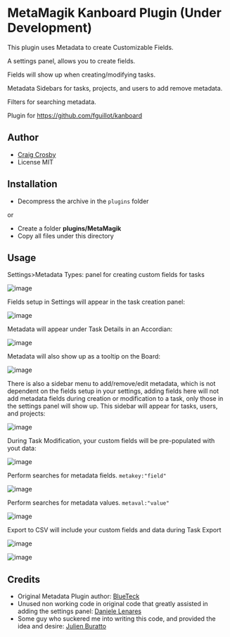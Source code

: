 MetaMagik Kanboard Plugin (Under Development)
==========================

This plugin uses Metadata to create Customizable Fields.

A settings panel, allows you to create fields.

Fields will show up when creating/modifying tasks.

Metadata Sidebars for tasks, projects, and users to add remove metadata.

Filters for searching metadata.

Plugin for https://github.com/fguillot/kanboard

Author
------

- [Craig Crosby](https://github.com/creecros)
- License MIT

Installation
------------

- Decompress the archive in the `plugins` folder

or

- Create a folder **plugins/MetaMagik**
- Copy all files under this directory


Usage
------------

Settings>Metadata Types: panel for creating custom fields for tasks

![image](https://user-images.githubusercontent.com/26339368/45580649-c1f1fc00-b861-11e8-8f85-08ef52745fb2.png)

Fields setup in Settings will appear in the task creation panel:

![image](https://user-images.githubusercontent.com/26339368/45580679-f5348b00-b861-11e8-831c-2012424005c5.png)

Metadata will appear under Task Details in an Accordian:

![image](https://user-images.githubusercontent.com/26339368/45580726-79870e00-b862-11e8-88db-397d6cdff417.png)

Metadata will also show up as a tooltip on the Board:

![image](https://user-images.githubusercontent.com/26339368/45580741-a4716200-b862-11e8-92ab-1cd8d4783273.png)

There is also a sidebar menu to add/remove/edit metadata, which is not dependent on the fields setup in your settings, adding fields here will not add metadata fields during creation or modification to a task, only those in the settings panel will show up. This sidebar will appear for tasks, users, and projects:

![image](https://user-images.githubusercontent.com/26339368/45580785-15187e80-b863-11e8-8c04-94e05dc2e7f8.png)

During Task Modification, your custom fields will be pre-populated with yout data:

![image](https://user-images.githubusercontent.com/26339368/45580810-5c067400-b863-11e8-8c27-1e040d4974f5.png)

Perform searches for metadata fields. `metakey:"field"`

![image](https://user-images.githubusercontent.com/26339368/45580859-08e0f100-b864-11e8-8d96-bcb682398681.png)

Perform searches for metadata values. `metaval:"value"`

![image](https://user-images.githubusercontent.com/26339368/45580850-e51dab00-b863-11e8-96e3-c8ff832e70a2.png)

Export to CSV will include your custom fields and data during Task Export

![image](https://user-images.githubusercontent.com/26339368/45769838-c2e2af00-bc0e-11e8-95b6-34c23876f03f.png)

![image](https://user-images.githubusercontent.com/26339368/45769796-af374880-bc0e-11e8-9587-83ab717da733.png)


Credits
------------

* Original Metadata Plugin author: [BlueTeck](https://github.com/BlueTeck)
* Unused non working code in original code that greatly assisted in adding the settings panel: [Daniele Lenares](https://github.com/dnlnrs)
* Some guy who suckered me into writing this code, and provided the idea and desire: [Julien Buratto](https://github.com/TheCloud)




